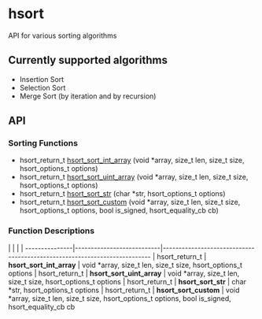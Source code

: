 # hsort
API for various sorting algorithms

## Currently supported algorithms
* Insertion Sort
* Selection Sort
* Merge Sort (by iteration and by recursion)

## API

### Sorting Functions
* hsort_return_t [hsort_sort_int_array](hsort_sort_int_array) (void *array, size_t len, size_t size, hsort_options_t options)
* hsort_return_t [hsort_sort_uint_array](hsort_sort_uint_array) (void *array, size_t len, size_t size, hsort_options_t options)
* hsort_return_t [hsort_sort_str](hsort_sort_str) (char *str, hsort_options_t options)
* hsort_return_t [hsort_sort_custom](hsort_sort_custom) (void *array, size_t len, size_t size, hsort_options_t options, bool is_signed, hsort_equality_cb cb)

### Function Descriptions
|                |                           |
| ---------------|---------------------------|--------------------------------------------------------------------------
| hsort_return_t | **hsort_sort_int_array**  | void *array, size_t len, size_t size, hsort_options_t options
| hsort_return_t | **hsort_sort_uint_array** | void *array, size_t len, size_t size, hsort_options_t options
| hsort_return_t | **hsort_sort_str**        | char *str, hsort_options_t options
| hsort_return_t | **hsort_sort_custom**     | void *array, size_t len, size_t size, hsort_options_t options, bool is_signed, hsort_equality_cb cb
